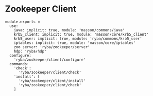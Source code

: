 
# Zookeeper Client

    module.exports =
      use:
        java: implicit: true, module: 'masson/commons/java'
        krb5_client: implicit: true, module: 'masson/core/krb5_client'
        krb5_user: implicit: true, module: 'ryba/commons/krb5_user'
        iptables: implicit: true, module: 'masson/core/iptables'
        zoo_server: 'ryba/zookeeper/server'
        hdp: 'ryba/hdp'
      configure:
        'ryba/zookeeper/client/configure'
      commands:
        'check':
          'ryba/zookeeper/client/check'
        'install': [
          'ryba/zookeeper/client/install'
          'ryba/zookeeper/client/check'
        ]
